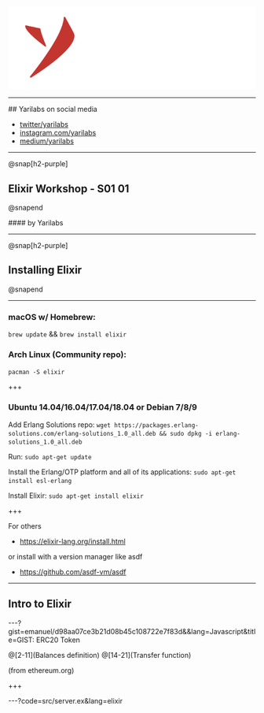 
![Yarilabs](assets/yarilabs_logo_vH_signature_neg_transp.png)

---

## Yarilabs on social media
* [twitter/yarilabs](https://twitter.com/yarilabs)
* [instagram.com/yarilabs](https://instagram.com/yarilabs)
* [medium/yarilabs](https://medium.com/yarilabs)

---

@snap[h2-purple]
## Elixir Workshop - S01 01
@snapend

#### by Yarilabs

---

@snap[h2-purple]
## Installing Elixir 
@snapend

---

### macOS w/ Homebrew: 
`brew update` && `brew install elixir`

### Arch Linux (Community repo): 
`pacman -S elixir`

+++

### Ubuntu 14.04/16.04/17.04/18.04 or Debian 7/8/9
Add Erlang Solutions repo: 
`wget https://packages.erlang-solutions.com/erlang-solutions_1.0_all.deb && sudo dpkg -i erlang-solutions_1.0_all.deb`

Run: `sudo apt-get update`

Install the Erlang/OTP platform and all of its applications: 
`sudo apt-get install esl-erlang`

Install Elixir: 
`sudo apt-get install elixir`

+++

For others 

* https://elixir-lang.org/install.html

or install with a version manager like asdf

* https://github.com/asdf-vm/asdf 

---

## Intro to Elixir 

---?gist=emanuel/d98aa07ce3b21d08b45c108722e7f83d&&lang=Javascript&title=GIST: ERC20 Token 

@[2-11](Balances definition)
@[14-21](Transfer function)

<p class="lowernote"> (from ethereum.org)</p>
+++

---?code=src/server.ex&lang=elixir
